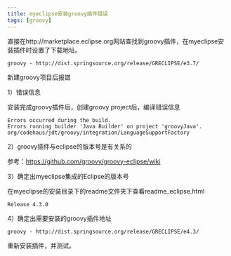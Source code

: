 ```yaml
---
title: myeclipse安装groovy插件错误
tags: [groovy]
---
```


直接在http://marketplace.eclipse.org网站查找到groovy插件，在myeclipse安装插件时设置了下载地址。

```
groovy - http://dist.springsource.org/release/GRECLIPSE/e3.7/
```

新建groovy项目后报错

1）错误信息

安装完成groovy插件后，创建groovy project后，编译错误信息

```
Errors occurred during the build.
Errors running builder 'Java Builder' on project 'groovyJava'.
org/codehaus/jdt/groovy/integration/LanguageSupportFactory
```

2）groovy插件与eclipse的版本号是有关系的

参考：https://github.com/groovy/groovy-eclipse/wiki

3）确定出myeclipse集成的Eclipse的版本号

在myeclipse的安装目录下的readme文件夹下查看readme_eclipse.html

```
Release 4.3.0
```

4）确定出需要安装的groovy插件地址

```
groovy - http://dist.springsource.org/release/GRECLIPSE/e4.3/
```

重新安装插件，并测试。
